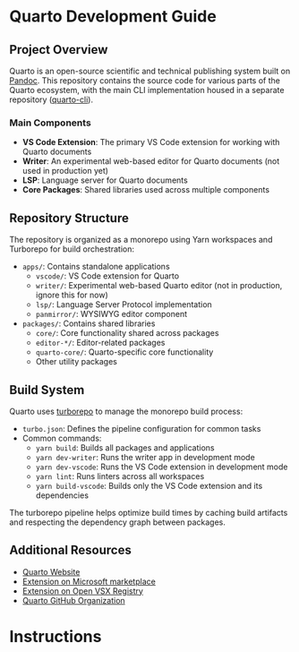 # Quarto Development Guide

## Project Overview

Quarto is an open-source scientific and technical publishing system built on [Pandoc](https://pandoc.org). This repository contains the source code for various parts of the Quarto ecosystem, with the main CLI implementation housed in a separate repository ([quarto-cli](https://github.com/quarto-dev/quarto-cli)).

### Main Components

- **VS Code Extension**: The primary VS Code extension for working with Quarto documents
- **Writer**: An experimental web-based editor for Quarto documents (not used in production yet)
- **LSP**: Language server for Quarto documents
- **Core Packages**: Shared libraries used across multiple components

## Repository Structure

The repository is organized as a monorepo using Yarn workspaces and Turborepo for build orchestration:

- `apps/`: Contains standalone applications
  - `vscode/`: VS Code extension for Quarto
  - `writer/`: Experimental web-based Quarto editor (not in production, ignore this for now)
  - `lsp/`: Language Server Protocol implementation
  - `panmirror/`: WYSIWYG editor component
- `packages/`: Contains shared libraries
  - `core/`: Core functionality shared across packages
  - `editor-*/`: Editor-related packages
  - `quarto-core/`: Quarto-specific core functionality
  - Other utility packages

## Build System

Quarto uses [turborepo](https://turbo.build/) to manage the monorepo build process:

- `turbo.json`: Defines the pipeline configuration for common tasks
- Common commands:
  - `yarn build`: Builds all packages and applications
  - `yarn dev-writer`: Runs the writer app in development mode
  - `yarn dev-vscode`: Runs the VS Code extension in development mode
  - `yarn lint`: Runs linters across all workspaces
  - `yarn build-vscode`: Builds only the VS Code extension and its dependencies

The turborepo pipeline helps optimize build times by caching build artifacts and respecting the dependency graph between packages.


## Additional Resources

- [Quarto Website](https://quarto.org)
- [Extension on Microsoft marketplace](https://marketplace.visualstudio.com/items?itemName=quarto.quarto)
- [Extension on Open VSX Registry](https://open-vsx.org/extension/quarto/quarto)
- [Quarto GitHub Organization](https://github.com/quarto-dev)

# Instructions
